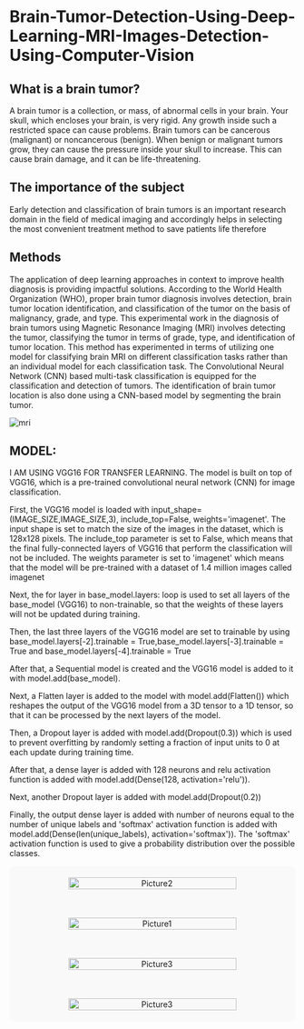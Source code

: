 # Brain-Tumor-Detection-Using-Deep-Learning-MRI-Images-Detection-Using-Computer-Vision

<h2>What is a brain tumor?</h2>
A brain tumor is a collection, or mass, of abnormal cells in your brain. Your skull, which encloses your brain, is very rigid. Any growth inside such a restricted space can cause problems. Brain tumors can be cancerous (malignant) or noncancerous (benign). When benign or malignant tumors grow, they can cause the pressure inside your skull to increase. This can cause brain damage, and it can be life-threatening.

<h2>The importance of the subject</h2>
Early detection and classification of brain tumors is an important research domain in the field of medical imaging and accordingly helps in selecting the most convenient treatment method to save patients life therefore

<h2>Methods</h2>
The application of deep learning approaches in context to improve health diagnosis is providing impactful solutions. According to the World Health Organization (WHO), proper brain tumor diagnosis involves detection, brain tumor location identification, and classification of the tumor on the basis of malignancy, grade, and type. This experimental work in the diagnosis of brain tumors using Magnetic Resonance Imaging (MRI) involves detecting the tumor, classifying the tumor in terms of grade, type, and identification of tumor location. This method has experimented in terms of utilizing one model for classifying brain MRI on different classification tasks rather than an individual model for each classification task. The Convolutional Neural Network (CNN) based multi-task classification is equipped for the classification and detection of tumors. The identification of brain tumor location is also done using a CNN-based model by segmenting the brain tumor.

![mri](https://github.com/user-attachments/assets/c372c4c6-dab2-4835-b1d3-a7b24217cac9)

<h2>MODEL:</h2>
I AM USING VGG16 FOR TRANSFER LEARNING.
The model is built on top of VGG16, which is a pre-trained convolutional neural network (CNN) for image classification.

First, the VGG16 model is loaded with input_shape=(IMAGE_SIZE,IMAGE_SIZE,3), include_top=False, weights='imagenet'. The input shape is set to match the size of the images in the dataset, which is 128x128 pixels. The include_top parameter is set to False, which means that the final fully-connected layers of VGG16 that perform the classification will not be included. The weights parameter is set to 'imagenet' which means that the model will be pre-trained with a dataset of 1.4 million images called imagenet

Next, the for layer in base_model.layers: loop is used to set all layers of the base_model (VGG16) to non-trainable, so that the weights of these layers will not be updated during training.

Then, the last three layers of the VGG16 model are set to trainable by using base_model.layers[-2].trainable = True,base_model.layers[-3].trainable = True and base_model.layers[-4].trainable = True

After that, a Sequential model is created and the VGG16 model is added to it with model.add(base_model).

Next, a Flatten layer is added to the model with model.add(Flatten()) which reshapes the output of the VGG16 model from a 3D tensor to a 1D tensor, so that it can be processed by the next layers of the model.

Then, a Dropout layer is added with model.add(Dropout(0.3)) which is used to prevent overfitting by randomly setting a fraction of input units to 0 at each update during training time.

After that, a dense layer is added with 128 neurons and relu activation function is added with model.add(Dense(128, activation='relu')).

Next, another Dropout layer is added with model.add(Dropout(0.2))

Finally, the output dense layer is added with number of neurons equal to the number of unique labels and 'softmax' activation function is added with model.add(Dense(len(unique_labels), activation='softmax')). The 'softmax' activation function is used to give a probability distribution over the possible classes.

<div align="center" style="
  display: flex;
  flex-direction: column;
  gap: 50px; /* Adjust for smaller gaps */
  align-items: center; /* Center aligns images horizontally */
  padding: 20px; /* Adds padding around the container */
  background-color: #f9f9f9; /* Light gray background */
  border-radius: 10px; /* Rounded corners */
">

  <img style="width:80%; max-width: 600px;" src="https://github.com/user-attachments/assets/1f4e4023-5770-4d35-80f6-2760fbf752c7" alt="Picture2">
  <img style="width:80%; max-width: 600px;" src="https://github.com/user-attachments/assets/a7185a5f-2578-4d96-bc01-604cd9a89b80" alt="Picture1">
  <img style="width:80%; max-width: 600px;" src="https://github.com/user-attachments/assets/30cb5c58-e3fd-4b8b-8421-748d628510c9" alt="Picture3">
  <img style="width:80%; max-width: 600px;" src="https://github.com/user-attachments/assets/fa7feac1-fd5b-4709-af43-6550bb173a03" alt="Picture3">
  
</div>
